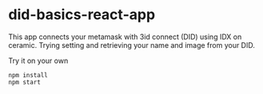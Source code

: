# did-basics-react-app

This app connects your metamask with 3id connect (DID) using IDX on ceramic. Trying setting and retrieving your name and image from your DID. 

Try it on your own

```
npm install
npm start
```
